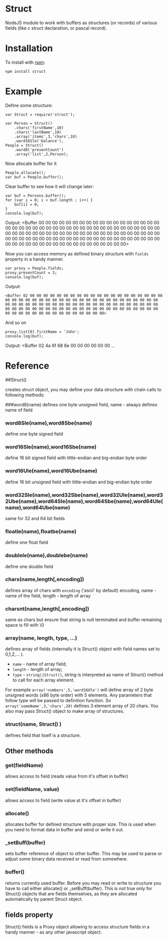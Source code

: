 Struct
======
NodeJS module to work with buffers as structures (or records) of various fields (like c struct declaration, or pascal record).

Installation
============

To install with [npm](http://github.com/isaacs/npm):
 
    npm install struct
    

Example
=======

Define some structure: 

	var Struct = require('struct');
 
	var Person = Struct()
		.chars('firstName',10)
		.chars('lastName',10)
		.array('items',3,'chars',10)
		.word16Sle('balance'),
	People = Struct()
		.word8('presentCount')
		.array('list',2,Person);
		
Now allocate buffer for it
	
	People.allocate();
	var buf = People.buffer();
	
Clear buffer to see how it will change later:
	
	var buf = Persons.buffer();
	for (var i = 0; i < buf.length ; i++) {
  		buf[i] = 0;
	}
	console.log(buf);
	
Output:
	<Buffer 00 00 00 00 00 00 00 00 00 00 00 00 00 00 00 00 00 00 00 00 00 00 00 00 00 00 00 00 00 00 00 00 00 00 00 00 00 00 00 00 00 00 00 00 00 00 00 00 00 00 00 00 00 00 00 00 00 00 00 00 00 00 00 00 00 00 00 00 00 00 00 00 00 00 00 00 00 00 00 00 00 00 00 00 00 00 00 00 00 00 00 00 00 00 00 00 00 00 00 00 00 00 00 00 00>
	
	
Now you can access memory as defined binary structure with `fields` property in a handy manner.		

	var proxy = People.fields;
	proxy.presentCount = 2;
	console.log(buf);
	
Output: 
	
	<Buffer 02 00 00 00 00 00 00 00 00 00 00 00 00 00 00 00 00 00 00 00 00 00 00 00 00 00 00 00 00 00 00 00 00 00 00 00 00 00 00 00 00 00 00 00 00 00 00 00 00 00 00 00 00 00 00 00 00 00 00 00 00 00 00 00 00 00 00 00 00 00 00 00 00 00 00 00 00 00 00 00 00 00 00 00 00 00 00 00 00 00 00 00 00 00 00 00 00 00 00 00 00 00 00 00 00>
	
And so on

	proxy.list[0].firstName = 'John';
	console.log(buf);
	
Output:
	<Buffer 02 4a 6f 68 6e 00 00 00 00 00 00 ...	
	     
Reference
=========

##Struct()

creates struct object, you may define your data structure with chain calls to following methods:

###word8(name)
defines one byte unsigned field, name - always defines name of field

### word8Sle(name),word8Sbe(name)
define one byte signed field

### word16Sle(name),word16Sbe(name)
define 16 bit signed field with little-endian and big-endian byte order

### word16Ule(name),word16Ube(name)
define 16 bit unsigned field with little-endian and big-endian byte order

### word32Sle(name),word32Sbe(name),word32Ule(name),word32Ube(name),word64Sle(name),word64Sbe(name),word64Ule(name),word64Ube(name)
same for 32 and 64 bit fields

### floatle(name),floatbe(name)
define one float field

### doublele(name),doublebe(name)
define one double field

### chars(name,length[,encoding])
defines array of chars with `encoding` ('ascii' by default) encoding, name - name of the field, length - length of array

### charsnt(name,length[,encoding])
same as chars but ensure that string is null terminated and buffer remaining space is fill with \0

### array(name, length, type, ...)
defines array of fields (internally it is Struct() object with field names set to 0,1,2,... ).
 
- `name` - name of array field;
- `length` - length of array;
- `type` - `string||Struct()`, string is interpreted as name of Struct()  method to call for each array element.

For example `array('numbers',5,'word16Ule')` will define array of 2 byte unsigned words (x86 byte order) with 5 elements.
Any parameters that follow type will be passed to definition function. 
So `array('someName',3,'chars',20)` defines 3 element array of 20 chars.
You also may pass Struct() object to make array of structures.

### struct(name, Struct() )   
      
defines field that itself is a structure.

## Other methods

### get(fieldName)
allows access to field (reads value from it's offset in buffer)

### set(fieldName, value)
allows access to field (write value at it's offset in buffer)

### allocate()
allocates buffer for defined structure with proper size. This is used when you need to format data in buffer and send or write it out.
 
### _setBuff(buffer)
sets buffer reference of object to other buffer. This may be used to parse or adjust some binary data received or read from somewhere.

### buffer()
returns currently used buffer. Before you may read or write to structure you have to call either allocate() or _setBuff(buffer). 
This is not true only for Struct() objects that are fields themselves, as they are allocated automatically by parent Struct object.

## fields property
Struct().fields is a Proxy object allowing to access structure fields in a handy manner - as any other javascript object.
 

  
